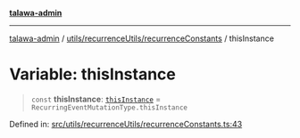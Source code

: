 [**talawa-admin**](../../../../README.md)

***

[talawa-admin](../../../../README.md) / [utils/recurrenceUtils/recurrenceConstants](../README.md) / thisInstance

# Variable: thisInstance

> `const` **thisInstance**: [`thisInstance`](../../recurrenceTypes/enumerations/RecurringEventMutationType.md#thisinstance) = `RecurringEventMutationType.thisInstance`

Defined in: [src/utils/recurrenceUtils/recurrenceConstants.ts:43](https://github.com/gautam-divyanshu/talawa-admin/blob/cfee07d9592eee1569f258baf49181c393e48f1b/src/utils/recurrenceUtils/recurrenceConstants.ts#L43)
